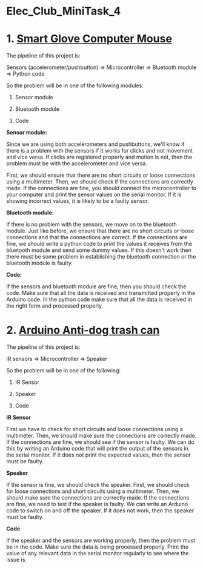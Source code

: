 # Elec_Club_MiniTask_4
# 1. [Smart Glove Computer Mouse](https://github.com/gokul68/Elec_Club_Minitask2)
The pipeline of this project is:

Sensors (accelerometer/pushbutton) => Microcontroller => Bluetooth module => Python code

So the problem will be in one of the following modules:

1. Sensor module

2. Bluetooth module

3. Code

**Sensor module:**

Since we are using both accelerometers and pushbuttons, we'll know if there is a problem with the sensors if it works for clicks and not movement and vice versa. If clicks are registered properly and motion is not, then the problem must be with the accelerometer and vice versa.

First, we should ensure that there are no short circuits or loose connections using a multimeter. Then, we should check if the connections are correctly made. If the connections are fine, you should connect the microcontroller to your computer and print the sensor values on the serial monitor. If it is showing incorrect values, it is likely to be a faulty sensor.

**Bluetooth module:**

If there is no problem with the sensors, we move on to the bluetooth module. Just like before, we ensure that there are no short circuits or loose connections and that the connections are correct. If the connections are fine, we should write a python code to print the values it receives from the bluetooth module and send some dummy values. If this doesn't work then there must be some problem in establishing the bluetooth connection or the bluetooth module is faulty.

**Code:**

If the sensors and bluetooth module are fine, then you should check the code. Make sure that all the data is received and transmitted properly in the Arduino code. In the python code make sure that all the data is received in the right form and processed properly.

# 2. [Arduino Anti-dog trash can](https://github.com/gokul68/Elec_Club_Minitask2)
The pipeline of this project is:

IR sensors => Microcontroller => Speaker

So the problem will be in one of the following:

1. IR Sensor

2. Speaker

3. Code

**IR Sensor**

First we have to check for short circuits and loose connections using a multimeter. Then, we should make sure the connections are correctly made. If the connections are fine, we should see if the sensor is faulty. We can do this by writing an Arduino code that will print the output of the sensors in the serial monitor. If it does not print the expected values, then the sensor must be faulty.

**Speaker**

If the sensor is fine, we should check the speaker. First, we should check for loose connections and short circuits using a multimeter. Then, we should make sure the connections are correctly made. If the connections are fine, we need to test if the speaker is faulty. We can write an Arduino code to switch on and off the speaker. If it does not work, then the speaker must be faulty.

**Code**

If the speaker and the sensors are working properly, then the problem must be in the code. Make sure the data is being processed properly. Print the value of any relevant data in the serial monitor regularly to see where the issue is.
